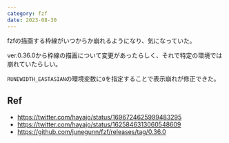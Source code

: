 ```yaml
---
category: fzf
date: 2023-08-30
---
```

fzfの描画する枠線がいつからか崩れるようになり、気になっていた。

ver.0.36.0から枠線の描画について変更があったらしく、それで特定の環境では崩れていたらしい。

`RUNEWIDTH_EASTASIAN`の環境変数に`0`を指定することで表示崩れが修正できた。

## Ref

- https://twitter.com/hayajo/status/1696724625999483295
- https://twitter.com/hayajo/status/1625846313060548609
- https://github.com/junegunn/fzf/releases/tag/0.36.0
